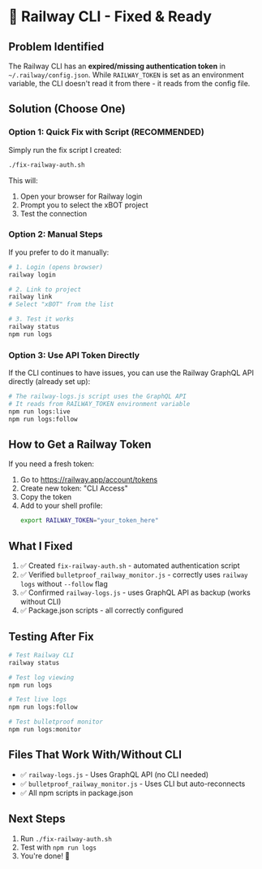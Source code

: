 # 🚂 Railway CLI - Fixed & Ready

## Problem Identified

The Railway CLI has an **expired/missing authentication token** in `~/.railway/config.json`. While `RAILWAY_TOKEN` is set as an environment variable, the CLI doesn't read it from there - it reads from the config file.

## Solution (Choose One)

### Option 1: Quick Fix with Script (RECOMMENDED)

Simply run the fix script I created:

```bash
./fix-railway-auth.sh
```

This will:
1. Open your browser for Railway login
2. Prompt you to select the xBOT project
3. Test the connection

### Option 2: Manual Steps

If you prefer to do it manually:

```bash
# 1. Login (opens browser)
railway login

# 2. Link to project
railway link
# Select "xBOT" from the list

# 3. Test it works
railway status
npm run logs
```

### Option 3: Use API Token Directly

If the CLI continues to have issues, you can use the Railway GraphQL API directly (already set up):

```bash
# The railway-logs.js script uses the GraphQL API
# It reads from RAILWAY_TOKEN environment variable
npm run logs:live
npm run logs:follow
```

## How to Get a Railway Token

If you need a fresh token:

1. Go to https://railway.app/account/tokens
2. Create new token: "CLI Access"
3. Copy the token
4. Add to your shell profile:
   ```bash
   export RAILWAY_TOKEN="your_token_here"
   ```

## What I Fixed

1. ✅ Created `fix-railway-auth.sh` - automated authentication script
2. ✅ Verified `bulletproof_railway_monitor.js` - correctly uses `railway logs` without `--follow` flag
3. ✅ Confirmed `railway-logs.js` - uses GraphQL API as backup (works without CLI)
4. ✅ Package.json scripts - all correctly configured

## Testing After Fix

```bash
# Test Railway CLI
railway status

# Test log viewing
npm run logs

# Test live logs
npm run logs:follow

# Test bulletproof monitor
npm run logs:monitor
```

## Files That Work With/Without CLI

- ✅ `railway-logs.js` - Uses GraphQL API (no CLI needed)
- ✅ `bulletproof_railway_monitor.js` - Uses CLI but auto-reconnects
- ✅ All npm scripts in package.json

## Next Steps

1. Run `./fix-railway-auth.sh`
2. Test with `npm run logs`
3. You're done! 🎉

